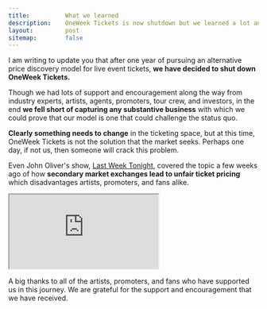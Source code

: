 ```yaml
---
title:          What we learned
description:    OneWeek Tickets is now shutdown but we learned a lot and are as inspired as ever that something needs to change in the ticketing industry.
layout:         post
sitemap:        false
---
```


I am writing to update you that after one year of pursuing an alternative price discovery model for live event tickets, **we have decided to shut down OneWeek Tickets.**

Though we had lots of support and encouragement along the way from industry experts, artists, agents, promoters, tour crew, and investors, in the end **we fell short of capturing any substantive business** with which we could prove that our model is one that could challenge the status quo.

**Clearly something needs to change** in the ticketing space, but at this time, OneWeek Tickets is not the solution that the market seeks. Perhaps one day, if not us, then someone will crack this problem.

Even John Oliver's show, [Last Week Tonight](https://youtu.be/-_Y7uqqEFnY), covered the topic a few weeks ago of how **secondary market exchanges lead to unfair ticket pricing** which disadvantages artists, promoters, and fans alike.

<div class="ratio ratio-16x9 my-5">
  <iframe src="https://www.youtube.com/embed/-_Y7uqqEFnY" title="YouTube video" allowfullscreen></iframe>
</div>

A big thanks to all of the artists, promoters, and fans who have supported us in this journey. We are grateful for the support and encouragement that we have received.

